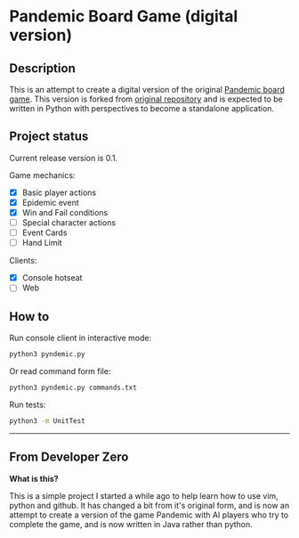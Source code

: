 # Pandemic Board Game (digital version)

## Description
This is an attempt to create a digital version of the original [Pandemic board game][official].
This version is forked from [original repository][ref] and is expected to be written in Python with perspectives to become a standalone application.

## Project status
Current release version is 0.1.

Game mechanics:
 - [x] Basic player actions
 - [x] Epidemic event
 - [x] Win and Fail conditions
 - [ ] Special character actions
 - [ ] Event Cards
 - [ ] Hand Limit

Clients:
 - [x] Console hotseat
 - [ ] Web

## How to
Run console client in interactive mode:
```bash
python3 pyndemic.py
```
Or read command form file:
```bash
python3 pyndemic.py commands.txt
```

Run tests:
```bash
python3 -m UnitTest
```

---
## From Developer Zero
**What is this?**

This is a simple project I started a while ago to help learn how to use vim, python and github. It has changed a bit from it's original form, and is now an attempt to create a version of the game Pandemic with AI players who try to complete the game, and is now written in Java rather than python.


[official]: https://www.zmangames.com/en/games/pandemic/ "Official page"
[ref]: https://github.com/Joesalmon1985/PandemicBoardGame "Base repository"

